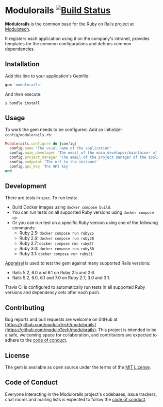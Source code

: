# Modulorails [![Build Status](https://travis-ci.com/Ezveus/modulorails.svg?branch=master)](https://travis-ci.com/Ezveus/modulorails)

**Modulorails** is the common base for the Ruby on Rails project at [Modulotech](https://www.modulotech.fr/).

It registers each application using it on the company's intranet,
provides templates for the common configurations and defines common dependencies.

## Installation

Add this line to your application's Gemfile:

```ruby
gem 'modulorails'
```

And then execute:

    $ bundle install

## Usage

To work the gem needs to be configured. Add an initializer `config/modulorails.rb`:

```ruby
Modulorails.configure do |config|
  config.name 'The usual name of the application'
  config.main_developer 'The email of the main developer/maintainer of the application'
  config.project_manager 'The email of the project manager of the application'
  config.endpoint 'The url to the intranet'
  config.api_key 'The API key'
end
``` 

## Development

There are tests in `spec`. To run tests:
- Build Docker images using `docker compose build`.
- You can run tests on all supported Ruby versions using `docker compose up`.
- Or you can run test on a specific Ruby version using one of the following commands:
  - Ruby 2.5: `docker compose run ruby25`
  - Ruby 2.6: `docker compose run ruby26`
  - Ruby 2.7: `docker compose run ruby27`
  - Ruby 3.0: `docker compose run ruby30`
  - Ruby 3.1: `docker compose run ruby31`

[Appraisal](https://github.com/thoughtbot/appraisal) is used to test the gem against many supported Rails versions:
  - Rails 5.2, 6.0 and 6.1 on Ruby 2.5 and 2.6. 
  - Rails 5.2, 6.0, 6.1 and 7.0 on Ruby 2.7, 3.0 and 3.1. 

Travis CI is configured to automatically run tests in all supported Ruby versions and dependency sets after each push.

## Contributing

Bug reports and pull requests are welcome on GitHub at [https://github.com/moduloTech/modulorails](https://github.com/moduloTech/modulorails). This project is intended to be a safe, welcoming space for collaboration, and contributors are expected to adhere to the [code of conduct](https://github.com/moduloTech/modulorails/blob/master/CODE_OF_CONDUCT.md).

## License

The gem is available as open source under the terms of the [MIT License](https://opensource.org/licenses/MIT).

## Code of Conduct

Everyone interacting in the Modulorails project's codebases, issue trackers, chat rooms and mailing lists is expected to follow the [code of conduct](https://github.com/moduloTech/modulorails/blob/master/CODE_OF_CONDUCT.md).
